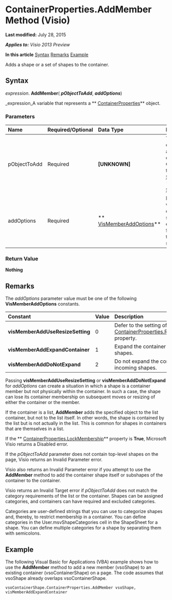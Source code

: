 
# ContainerProperties.AddMember Method (Visio)

 **Last modified:** July 28, 2015

 _**Applies to:** Visio 2013 Preview_

 **In this article**
 [Syntax](#sectionSection0)
 [Remarks](#sectionSection1)
 [Example](#sectionSection2)


Adds a shape or a set of shapes to the container.

## Syntax
<a name="sectionSection0"> </a>

 _expression_. **AddMember**( **_pObjectToAdd_**,  **_addOptions_**)

 _expression_A variable that represents a  ** [ContainerProperties](b94f758f-58f7-f1ef-c03b-761e26c11017.md)** object.


### Parameters



|**Name**|**Required/Optional**|**Data Type**|**Description**|
|:-----|:-----|:-----|:-----|
|pObjectToAdd|Required| **[UNKNOWN]**|The shape or shapes to add to the container. Can be of type  ** [Shape](da7a8872-4ebb-a607-e0ed-eebf68ff5630.md)** or ** [Selection](e5734140-6dbe-7de8-9695-1a22fb4ac628.md)**.|
|addOptions|Required| ** [VisMemberAddOptions](e6833a87-2d08-19a4-c2f9-86803ca4e4ba.md)**|Determines whether the container should expand to fully contain the added shapes.|

### Return Value

 **Nothing**


## Remarks
<a name="sectionSection1"> </a>

The  _addOptions_ parameter value must be one of the following **VisMemberAddOptions** constants.



|**Constant**|**Value**|**Description**|
|:-----|:-----|:-----|
| **visMemberAddUseResizeSetting**|0|Defer to the setting of the  ** [ContainerProperties.ResizeAsNeeded](13bd0493-95fd-73bf-454c-a39c69589bcd.md)** property.|
| **visMemberAddExpandContainer**|1|Expand the container to fit the incoming shapes.|
| **visMemberAddDoNotExpand**|2|Do not expand the container to fit the incoming shapes.|
Passing  **visMemberAddUseResizeSetting** or **visMemberAddDoNotExpand** for _addOptions_ can create a situation in which a shape is a container member but not physically within the container. In such a case, the shape can lose its container membership on subsequent moves or resizing of either the container or the member.

If the container is a list,  **AddMember** adds the specified object to the list container, but not to the list itself. In other words, the shape is contained by the list but is not actually in the list. This is common for shapes in containers that are themselves in a list.

If the  ** [ContainerProperties.LockMembership](b82455fc-f3cb-66de-c022-ac6f63f5b4b2.md)** property is **True**, Microsoft Visio returns a Disabled error.

If the  _pObjectToAdd_ parameter does not contain top-level shapes on the page, Visio returns an Invalid Parameter error.

Visio also returns an Invalid Parameter error if you attempt to use the  **AddMember** method to add the container shape itself or subshapes of the container to the container.

Visio returns an Invalid Target error if  _pObjectToAdd_ does not match the category requirements of the list or the container. Shapes can be assigned categories, and containers can have required and excluded categories.

Categories are user-defined strings that you can use to categorize shapes and, thereby, to restrict membership in a container. You can define categories in the User.msvShapeCategories cell in the ShapeSheet for a shape. You can define multiple categories for a shape by separating them with semicolons.


## Example
<a name="sectionSection2"> </a>

The following Visual Basic for Applications (VBA) example shows how to use the  **AddMember** method to add a new member (vsoShape) to an existing container (vsoContainerShape) on a page. The code assumes that vsoShape already overlaps vsoContainerShape.


```
vsoContainerShape.ContainerProperties.AddMember vsoShape, visMemberAddExpandContainer
```

